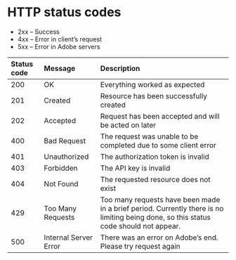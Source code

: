 # HTTP status codes

- 2xx – Success
- 4xx – Error in client’s request
- 5xx – Error in Adobe servers

|Status code|Message|Description|
|:----|:----|:----|
|200|OK|Everything worked as expected|
|201|Created|Resource has been successfully created|
|202|Accepted|Request has been accepted and will be acted on later|
|400|Bad Request|The request was unable to be completed due to some client error|
|401|Unauthorized|The authorization token is invalid|
|403|Forbidden|The API key is invalid|
|404|Not Found|The requested resource does not exist|
|429|Too Many Requests|Too many requests have been made in a brief period. Currently there is no limiting being done, so this status code should not appear.|
|500|Internal Server Error|There was an error on Adobe’s end. Please try request again|
